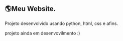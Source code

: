 
## 🌎Meu Website.

Projeto desenvolvido usando python, html, css e afins. 

projeto ainda em desenvovilmento :) 


